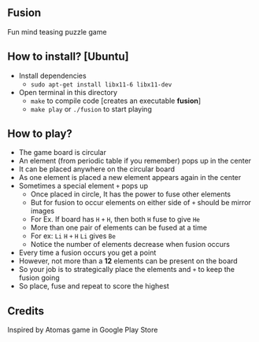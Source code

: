 ## Fusion
Fun mind teasing puzzle game

## How to install? [Ubuntu]

* Install dependencies
    * `sudo apt-get install libx11-6 libx11-dev`
* Open terminal in this directory
    * `make` to compile code [creates an executable **fusion**]
    * `make play` or `./fusion` to start playing

## How to play?
* The game board is circular
* An element (from periodic table if you remember) pops up in the center
* It can be placed anywhere on the circular board
* As one element is placed a new element appears again in the center
* Sometimes a special element `+` pops up
    * Once placed in circle, It has the power to fuse other elements
    * But for fusion to occur elements on either side of `+` should be mirror images
    * For Ex. If board has `H` `+` `H`, then both `H` fuse to give `He`
    * More than one pair of elements can be fused at a time
    * For ex: `Li` `H` `+` `H` `Li` gives `Be`
    * Notice the number of elements decrease when fusion occurs
* Every time a fusion occurs you get a point
* However, not more than a **12** elements can be present on the board
* So your job is to strategically place the elements and `+` to keep the fusion going
* So place, fuse and repeat to score the highest

## Credits
Inspired by Atomas game in Google Play Store
